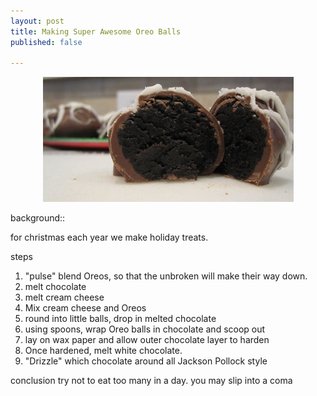 ```yaml
--- 
layout: post
title: Making Super Awesome Oreo Balls     
published: false 

---        
```

<div align="center">
<a href="/images/oreo-balls/anatomy.JPG">
    <img src="/images/oreo-balls/anatomy-header.JPG" title="Anatomy of a Super Awesome Oreo Ball" width="401" />  
</a>
</div>

background::

for christmas each year we make holiday treats.  

steps
1) "pulse" blend Oreos, so that the unbroken will make their way down.  
2) melt chocolate
3) melt cream cheese
4) Mix cream cheese and Oreos
5) round into little balls, drop in melted chocolate
6) using spoons, wrap Oreo balls in chocolate and scoop out
7) lay on wax paper and allow outer chocolate layer to harden
8) Once hardened, melt white chocolate.
9) "Drizzle" which chocolate around all Jackson Pollock style

conclusion
try not to eat too many in a day.  you may slip into a coma